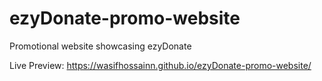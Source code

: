 # **ezyDonate-promo-website**

Promotional website showcasing ezyDonate

Live Preview: https://wasifhossainn.github.io/ezyDonate-promo-website/
